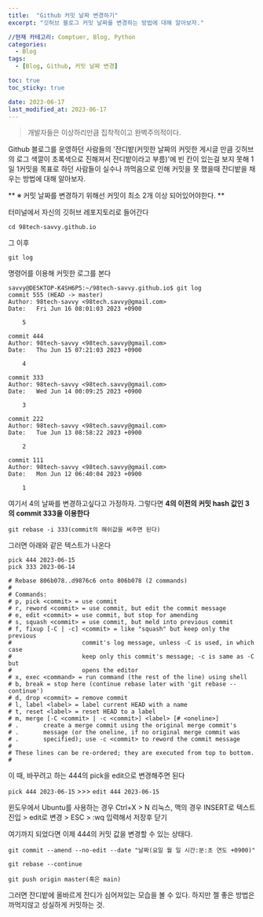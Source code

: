 ```yaml
---
title:  "Github 커밋 날짜 변경하기"
excerpt: "깃허브 블로그 커밋 날짜를 변경하는 방법에 대해 알아보자."

//현재 카테고리: Comptuer, Blog, Python
categories:
  - Blog
tags:
  - [Blog, Github, 커밋 날짜 변경]

toc: true
toc_sticky: true

date: 2023-06-17
last_modified_at: 2023-06-17
---
```


>개발자들은 이상하리만큼 집착적이고 완벽주의적이다.

Github 블로그를 운영하던 사람들의 '잔디밭(커밋한 날짜의 커밋한 게시글 만큼 깃허브의 로그 색깔이 초록색으로 진해져서 잔디밭이라고 부름)'에 빈 칸이 있는걸 보지 못해 1일 1커밋을 목표로 하던 사람들이 실수나 까먹음으로 인해 커밋을 못 했을때 잔디밭을 채우는 방법에 대해 알아보자.

** ※ 커밋 날짜를 변경하기 위해선 커밋이 최소 2개 이상 되어있어야한다. **

터미널에서 자신의 깃허브 레포지토리로 들어간다

```shell
cd 98tech-savvy.github.io
```

그 이후

```shell
git log
```

명령어를 이용해 커밋한 로그를 본다

```shell
savvy@DESKTOP-K4SH6P5:~/98tech-savvy.github.io$ git log
commit 555 (HEAD -> master)
Author: 98tech-savvy <98tech.savvy@gmail.com>
Date:   Fri Jun 16 08:01:03 2023 +0900

    5

commit 444
Author: 98tech-savvy <98tech.savvy@gmail.com>
Date:   Thu Jun 15 07:21:03 2023 +0900

    4

commit 333
Author: 98tech-savvy <98tech.savvy@gmail.com>
Date:   Wed Jun 14 00:09:25 2023 +0900

    3

commit 222
Author: 98tech-savvy <98tech.savvy@gmail.com>
Date:   Tue Jun 13 08:58:22 2023 +0900

    2

commit 111
Author: 98tech-savvy <98tech.savvy@gmail.com>
Date:   Mon Jun 12 06:40:04 2023 +0900

    1
```

여기서 4의 날짜를 변경하고싶다고 가정하자. 그렇다면 **4의 이전의 커밋 hash 값인 3의 commit 333을 이용한다**

```shell
git rebase -i 333(commit의 해쉬값을 써주면 된다)
```

그러면 아래와 같은 텍스트가 나온다

```shell
pick 444 2023-06-15
pick 333 2023-06-14

# Rebase 806b078..d9876c6 onto 806b078 (2 commands)
#
# Commands:
# p, pick <commit> = use commit
# r, reword <commit> = use commit, but edit the commit message
# e, edit <commit> = use commit, but stop for amending
# s, squash <commit> = use commit, but meld into previous commit
# f, fixup [-C | -c] <commit> = like "squash" but keep only the previous
#                    commit's log message, unless -C is used, in which case
#                    keep only this commit's message; -c is same as -C but
#                    opens the editor
# x, exec <command> = run command (the rest of the line) using shell
# b, break = stop here (continue rebase later with 'git rebase --continue')
# d, drop <commit> = remove commit
# l, label <label> = label current HEAD with a name
# t, reset <label> = reset HEAD to a label
# m, merge [-C <commit> | -c <commit>] <label> [# <oneline>]
# .       create a merge commit using the original merge commit's
# .       message (or the oneline, if no original merge commit was
# .       specified); use -c <commit> to reword the commit message
#
# These lines can be re-ordered; they are executed from top to bottom.
#
```

이 때, 바꾸려고 하는 444의 pick을 edit으로 변경해주면 된다

``pick 444 2023-06-15`` >>> ``edit 444 2023-06-15``

윈도우에서 Ubuntu를 사용하는 경우 Ctrl+X > N
리눅스, 맥의 경우 INSERT로 텍스트 진입 > edit로 변경 > ESC > :wq 입력해서 저장후 닫기

여기까지 되었다면 이제 444의 커밋 값을 변경할 수 있는 상태다.

```shell
git commit --amend --no-edit --date "날짜(요일 월 일 시간:분:초 연도 +0900)"
```

```shell
git rebase --continue
```

```shell
git push origin master(혹은 main)
```

그러면 잔디밭에 올바르게 잔디가 심어져있는 모습을 볼 수 있다. 하지만 젤 좋은 방법은 까먹지않고 성실하게 커밋하는 것.